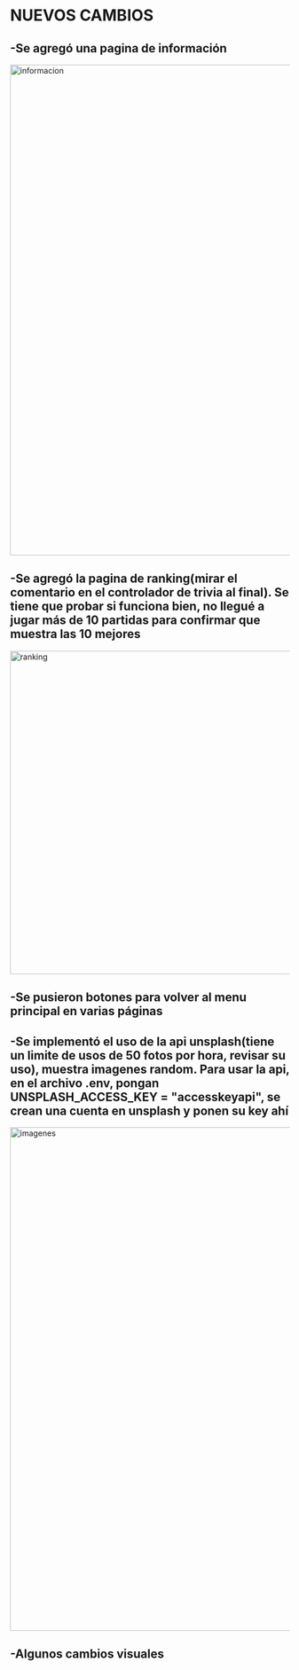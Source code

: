 <h1>NUEVOS CAMBIOS</h1>
<h2>-Se agregó una pagina de información</h2>

<img width="1191" height="885" alt="informacion" src="https://github.com/user-attachments/assets/8cc34544-d275-4794-bd47-ea7e77f52caf" />

<h2>-Se agregó la pagina de ranking(mirar el comentario en el controlador de trivia al final). Se tiene que probar si funciona bien, no llegué a jugar más de 10 partidas para confirmar que muestra las 10 mejores</h2>

<img width="894" height="583" alt="ranking" src="https://github.com/user-attachments/assets/8fd1d095-ef02-4aea-80c9-5d56e570b7b3" />
<h2>-Se pusieron botones para volver al menu principal en varias páginas</h2>
<h2>-Se implementó el uso de la api unsplash(tiene un limite de usos de 50 fotos por hora, revisar su uso), muestra imagenes random. Para usar la api, en el archivo .env, pongan UNSPLASH_ACCESS_KEY = "accesskeyapi", se crean una cuenta en unsplash y ponen su key ahí</h2>


<img width="1915" height="908" alt="imagenes" src="https://github.com/user-attachments/assets/236a0c83-f908-429d-91c3-f21abef7f2dd" />

<h2>-Algunos cambios visuales</h2>


